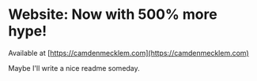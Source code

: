 # Website: Now with 500% more hype!

Available at [https://camdenmecklem.com](https://camdenmecklem.com)

Maybe I'll write a nice readme someday.
